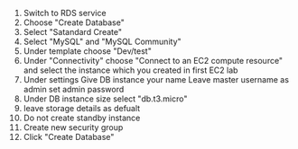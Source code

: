 1. Switch to RDS service
2. Choose "Create Database"
3. Select "Satandard Create"
4. Select "MySQL" and "MySQL Community"
5. Under template choose "Dev/test"
6. Under "Connectivity" choose "Connect to an EC2 compute resource" and select the instance which you created in first EC2 lab
7. Under settings
    Give DB instance your name
    Leave master username as admin
    set admin password
8. Under DB instance size select "db.t3.micro"
9. leave storage details as defualt
10. Do not create standby instance
11. Create new security group
12. Click "Create Database"